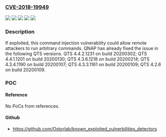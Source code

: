 ### [CVE-2018-19949](https://cve.mitre.org/cgi-bin/cvename.cgi?name=CVE-2018-19949)
![](https://img.shields.io/static/v1?label=Product&message=QTS&color=blue)
![](https://img.shields.io/static/v1?label=Version&message=%3C%204.4.2.1231%20&color=brighgreen)
![](https://img.shields.io/static/v1?label=Vulnerability&message=CWE-20%20Improper%20Input%20Validation&color=brighgreen)
![](https://img.shields.io/static/v1?label=Vulnerability&message=CWE-77%20Improper%20Neutralization%20of%20Special%20Elements%20used%20in%20a%20Command%20('Command%20Injection')&color=brighgreen)
![](https://img.shields.io/static/v1?label=Vulnerability&message=CWE-78%20OS%20Command%20Injection&color=brighgreen)

### Description

If exploited, this command injection vulnerability could allow remote attackers to run arbitrary commands. QNAP has already fixed the issue in the following QTS versions. QTS 4.4.2.1231 on build 20200302; QTS 4.4.1.1201 on build 20200130; QTS 4.3.6.1218 on build 20200214; QTS 4.3.4.1190 on build 20200107; QTS 4.3.3.1161 on build 20200109; QTS 4.2.6 on build 20200109.

### POC

#### Reference
No PoCs from references.

#### Github
- https://github.com/Ostorlab/known_exploited_vulnerbilities_detectors

